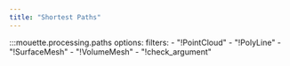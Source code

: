 ```yaml
---
title: "Shortest Paths"
---
```


:::mouette.processing.paths
    options:
        filters:
        - "!PointCloud"
        - "!PolyLine"
        - "!SurfaceMesh"
        - "!VolumeMesh"
        - "!check_argument"